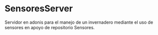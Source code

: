 # SensoresServer
Servidor en adonis para el manejo de un invernadero mediante el uso de sensores en apoyo de repositorio Sensores.
